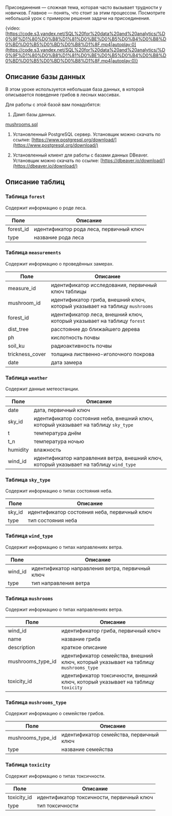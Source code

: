 Присоединения — сложная тема, которая часто вызывает трудности у новичков. Главное — понять, что стоит за этим процессом. Посмотрите небольшой урок с примером решения задачи на присоединения.

{video:[https://code.s3.yandex.net/SQL%20for%20data%20and%20analytics/%D0%9F%D1%80%D0%B8%D1%81%D0%BE%D0%B5%D0%B4%D0%B8%D0%BD%D0%B5%D0%BD%D0%B8%D1%8F.mp4|autoplay:0](https://code.s3.yandex.net/SQL%20for%20data%20and%20analytics/%D0%9F%D1%80%D0%B8%D1%81%D0%BE%D0%B5%D0%B4%D0%B8%D0%BD%D0%B5%D0%BD%D0%B8%D1%8F.mp4|autoplay:0)}

Описание базы данных
--------------------

В этом уроке используется небольшая база данных, в которой описывается поведение грибов в лесных массивах.

Для работы с этой базой вам понадобятся:

1.  Дамп базы данных.

[mushrooms.sql](https://code.s3.yandex.net/SQL%20for%20data%20and%20analytics/mushrooms.sql)

1.  Установленный PostgreSQL сервер. Установщик можно скачать по ссылке: [https://www.postgresql.org/download/](https://www.postgresql.org/download/)
    
2.  Установленный клиент для работы с базами данных DBeaver. Установщик можно скачать по ссылке: [https://dbeaver.io/download/](https://dbeaver.io/download/)
    

Описание таблиц
---------------

### Таблица `forest`

Содержит информацию о роде леса.

| Поле | Описание |
| --- | --- |
| forest\_id | идентификатор рода леса, первичный ключ |
| type | название рода леса |

### Таблица `measurements`

Содержит информацию о проведённых замерах.

| Поле | Описание |
| --- | --- |
| measure\_id | идентификатор исследования, первичный ключ таблицы |
| mushroom\_id | идентификатор гриба, внешний ключ, который указывает на таблицу `mushrooms` |
| forest\_id | идентификатор леса, внешний ключ, который указывает на таблицу `forest` |
| dist\_tree | расстояние до ближайшего дерева |
| ph | кислотность почвы |
| soil\_ku | радиоактивность почвы |
| trickness\_cover | толщина лиственно-иголочного покрова |
| date | дата замера |

### Таблица `weather`

Содержит данные метеостанции.

| Поле | Описание |
| --- | --- |
| date | дата, первичный ключ |
| sky\_id | идентификатор состояния неба, внешний ключ, который указывает на таблицу `sky_type` |
| t | температура днём |
| t\_n | температура ночью |
| humidity | влажность |
| wind\_id | идентификатор направления ветра, внешний ключ, который указывает на таблицу `wind_type` |

### Таблица `sky_type`

Содержит информацию о типах состояния неба.

| Поле | Описание |
| --- | --- |
| sky\_id | идентификатор состояния неба, первичный ключ |
| type | тип состояния неба |

### Таблица `wind_type`

Содержит информацию о типах направлениях ветра.

| Поле | Описание |
| --- | --- |
| wind\_id | идентификатор направления ветра, первичный ключ |
| type | тип направления ветра |

### Таблица `mushrooms`

Содержит информацию о типах направлениях ветра.

| Поле | Описание |
| --- | --- |
| wind\_id | идентификатор гриба, первичный ключ |
| name | название гриба |
| description | краткое описание |
| mushrooms\_type\_id | идентификатор семейства, внешний ключ, который указывает на таблицу `mushrooms_type` |
| toxicity\_id | идентификатор токсичности, внешний ключ, который указывает на таблицу `toxicity` |

### Таблица `mushrooms_type`

Содержит информацию о семействе грибов.

| Поле | Описание |
| --- | --- |
| mushrooms\_type\_id | идентификатор семейства, первичный ключ |
| type | название семейства |

### Таблица `toxicity`

Содержит информацию о типах токсичности.

| Поле | Описание |
| --- | --- |
| toxicity\_id | идентификатор токсичности, первичный ключ |
| type | тип токсичности |
